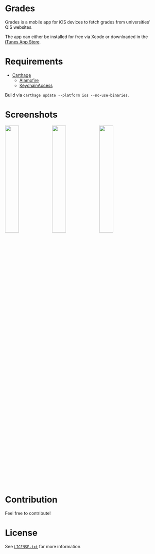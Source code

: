 # Grades
Grades is a mobile app for iOS devices to fetch grades from universities' QIS websites. 

The app can either be installed for free via Xcode or downloaded in the [iTunes App Store](https://itunes.apple.com/de/app/grades/id1012050566).

# Requirements
* [Carthage](https://github.com/Carthage/Carthage)
    * [Alamofire](https://github.com/Alamofire/Alamofire)
    * [KeychainAccess](https://github.com/kishikawakatsumi/KeychainAccess)

Build via `carthage update --platform ios --no-use-binaries`.

# Screenshots
<img src="assets/screen1.png" width="30%" />
<img src="assets/screen2.png" width="30%" />
<img src="assets/screen3.png" width="30%" />

# Contribution
Feel free to contribute!  

# License
See [`LICENSE.txt`](LICENSE.txt) for more information.
